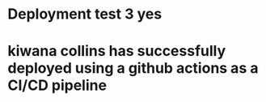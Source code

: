 # Deployment test 3 yes
# kiwana collins has successfully deployed using a github actions as a CI/CD pipeline


